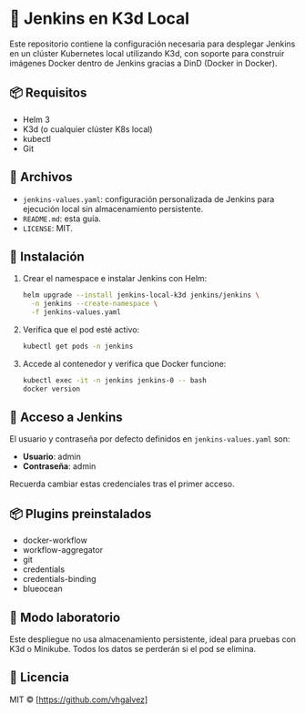 # 🧪 Jenkins en K3d Local

Este repositorio contiene la configuración necesaria para desplegar Jenkins en un clúster Kubernetes local utilizando K3d, con soporte para construir imágenes Docker dentro de Jenkins gracias a DinD (Docker in Docker).

## 📦 Requisitos

- Helm 3
- K3d (o cualquier clúster K8s local)
- kubectl
- Git

## 📁 Archivos

- `jenkins-values.yaml`: configuración personalizada de Jenkins para ejecución local sin almacenamiento persistente.
- `README.md`: esta guía.
- `LICENSE`: MIT.

## 🚀 Instalación

1. Crear el namespace e instalar Jenkins con Helm:

    ```bash
    helm upgrade --install jenkins-local-k3d jenkins/jenkins \
      -n jenkins --create-namespace \
      -f jenkins-values.yaml
    ```

2. Verifica que el pod esté activo:

    ```bash
    kubectl get pods -n jenkins
    ```

3. Accede al contenedor y verifica que Docker funcione:

    ```bash
    kubectl exec -it -n jenkins jenkins-0 -- bash
    docker version
    ```

## 🔐 Acceso a Jenkins

El usuario y contraseña por defecto definidos en `jenkins-values.yaml` son:

- **Usuario**: admin
- **Contraseña**: admin

Recuerda cambiar estas credenciales tras el primer acceso.

## 📦 Plugins preinstalados

- docker-workflow
- workflow-aggregator
- git
- credentials
- credentials-binding
- blueocean

## 🧪 Modo laboratorio

Este despliegue no usa almacenamiento persistente, ideal para pruebas con K3d o Minikube. Todos los datos se perderán si el pod se elimina.

## 📜 Licencia

MIT © [https://github.com/vhgalvez]
